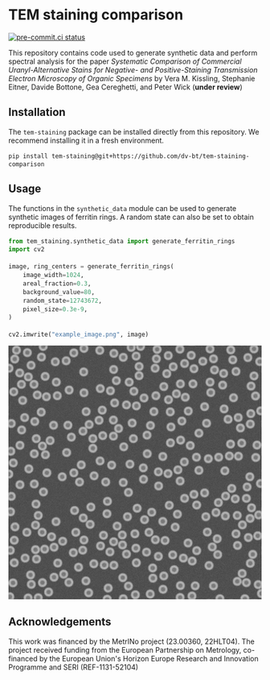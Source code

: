 # TEM staining comparison

[![pre-commit.ci status](https://results.pre-commit.ci/badge/github/dv-bt/tem-staining-comparison/main.svg)](https://results.pre-commit.ci/latest/github/dv-bt/tem-staining-comparison/main)

This repository contains code used to generate synthetic data and perform spectral analysis for the paper *Systematic Comparison of Commercial Uranyl-Alternative Stains for Negative- and Positive-Staining Transmission Electron Microscopy of Organic Specimens* by Vera M. Kissling, Stephanie Eitner, Davide Bottone, Gea Cereghetti, and Peter Wick (**under review**)

## Installation

The `tem-staining` package can be installed directly from this repository. We recommend installing it in a fresh environment.
```
pip install tem-staining@git+https://github.com/dv-bt/tem-staining-comparison
```

## Usage

The functions in the `synthetic_data` module can be used to generate synthetic images of ferritin rings. A random state can also be set to obtain reproducible results.
```python
from tem_staining.synthetic_data import generate_ferritin_rings
import cv2

image, ring_centers = generate_ferritin_rings(
    image_width=1024,
    areal_fraction=0.3,
    background_value=80,
    random_state=12743672,
    pixel_size=0.3e-9,
)

cv2.imwrite("example_image.png", image)
```

![Example image](example_image.png)

## Acknowledgements

This work was financed by the MetrINo project (23.00360, 22HLT04). The project received funding from the European Partnership on Metrology, co-financed by the European Union's Horizon Europe Research and Innovation Programme and SERI (REF-1131-52104)
